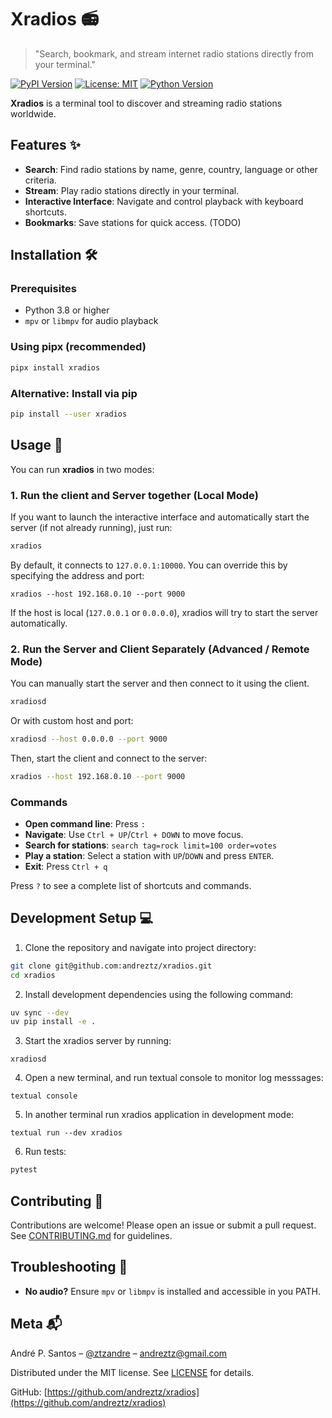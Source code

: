 # Xradios 📻

> "Search, bookmark, and stream internet radio stations directly from your terminal."

[![PyPI Version](https://img.shields.io/pypi/v/xradios?color=blue)](https://pypi.org/project/xradios/)
[![License: MIT](https://img.shields.io/badge/License-MIT-yellow.svg)](https://opensource.org/licenses/MIT)
[![Python Version](https://img.shields.io/badge/python-3.11+-blue.svg)](https://www.python.org/downloads/)

**Xradios** is a terminal tool to discover and streaming radio stations worldwide.

## Features ✨

- **Search**: Find radio stations by name, genre, country, language or other criteria.
- **Stream**: Play radio stations directly in your terminal.
- **Interactive Interface**: Navigate and control playback with keyboard shortcuts.
- **Bookmarks**: Save stations for quick access. (TODO)

## Installation 🛠️

### Prerequisites

- Python 3.8 or higher
- `mpv` or `libmpv` for audio playback

### Using pipx (recommended)

```bash
pipx install xradios
```

### Alternative: Install via pip
```bash
pip install --user xradios
```

## Usage 🚀

You can run **xradios** in two modes:

### 1. Run the client and Server together (Local Mode)

If you want to launch the interactive interface and automatically start the server (if not already running), just run:

```bash
xradios
```
By default, it connects to `127.0.0.1:10000`. You can override this by specifying the address and port:

`xradios --host 192.168.0.10 --port 9000`

If the host is local (`127.0.0.1` or `0.0.0.0`), xradios will try to start the server automatically.

### 2. Run the Server and Client Separately (Advanced / Remote Mode)

You can manually start the server and then connect to it using the client.

```bash
xradiosd
```

Or with custom host and port:

```bash
xradiosd --host 0.0.0.0 --port 9000

```

Then, start the client and connect to the server:

```bash
xradios --host 192.168.0.10 --port 9000

```


### Commands

- **Open command line**: Press `:`
- **Navigate**: Use `Ctrl + UP`/`Ctrl + DOWN` to move focus.
- **Search for stations**: `search tag=rock limit=100 order=votes`
- **Play a station**: Select a station with `UP`/`DOWN` and press `ENTER`.
- **Exit**: Press `Ctrl + q`

Press `?` to see a complete list of shortcuts and commands.


## Development Setup 💻

1. Clone the repository and navigate into project directory:

```bash
git clone git@github.com:andreztz/xradios.git
cd xradios
```

2. Install development dependencies using the following command:

```bash
uv sync --dev
uv pip install -e .
```

3. Start the xradios server by running:

```
xradiosd
```

4. Open a new terminal, and run textual console to monitor log messsages:

```
textual console
```

5. In another terminal run xradios application in development mode:

```
textual run --dev xradios
```

6. Run tests:

```bash
pytest
```

## Contributing 🤝

Contributions are welcome! Please open an issue or submit a pull request.  
See [CONTRIBUTING.md](CONTRIBUTING.md) for guidelines.

## Troubleshooting 🔧

- **No audio?** Ensure `mpv` or `libmpv` is installed and accessible in you PATH.

## Meta 📬

André P. Santos – [@ztzandre](https://twitter.com/ztzandre) – andreztz@gmail.com

Distributed under the MIT license. See [LICENSE](LICENSE) for details.

GitHub: [https://github.com/andreztz/xradios](https://github.com/andreztz/xradios)
